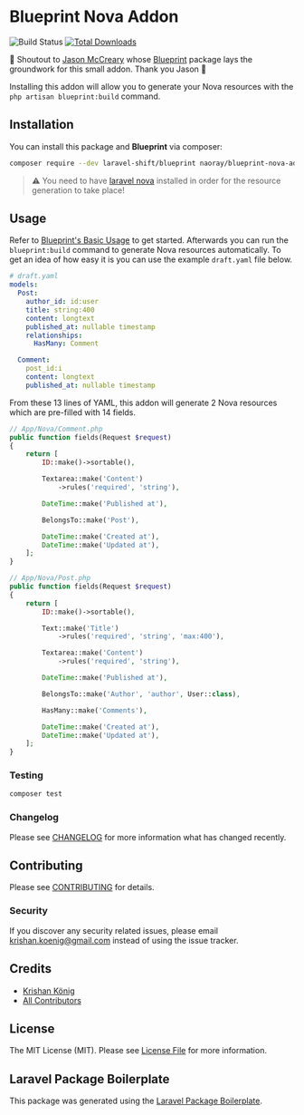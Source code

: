 # Blueprint Nova Addon

![Build Status](https://travis-ci.org/Naoray/blueprint-nova-addon.svg?branch=master)
[![Total Downloads](https://img.shields.io/packagist/dt/naoray/blueprint-nova-addon.svg?style=flat)](https://packagist.org/packages/naoray/blueprint-nova-addon)

:mega: Shoutout to [Jason McCreary](https://github.com/jasonmccreary) whose [Blueprint](https://github.com/laravel-shift/blueprint) package lays the groundwork for this small addon. Thank you Jason :raised_hands:

Installing this addon will allow you to generate your Nova resources with the `php artisan blueprint:build` command.

## Installation
You can install this package and **Blueprint** via composer:

```bash
composer require --dev laravel-shift/blueprint naoray/blueprint-nova-addon
```

> :warning: You need to have [laravel nova](nova.laravel.com/) installed in order for the resource generation to take place!

## Usage
Refer to [Blueprint's Basic Usage](https://github.com/laravel-shift/blueprint#basic-usage) to get started. Afterwards you can run the `blueprint:build` command to generate Nova resources automatically. To get an idea of how easy it is you can use the example `draft.yaml` file below.

```yaml
# draft.yaml
models:
  Post:
    author_id: id:user
    title: string:400
    content: longtext
    published_at: nullable timestamp
    relationships:
      HasMany: Comment

  Comment:
    post_id:i 
    content: longtext
    published_at: nullable timestamp
```

From these 13 lines of YAML, this addon will generate 2 Nova resources which are pre-filled with 14 fields.

```php
// App/Nova/Comment.php
public function fields(Request $request)
{
    return [
        ID::make()->sortable(),

        Textarea::make('Content')
            ->rules('required', 'string'),

        DateTime::make('Published at'),

        BelongsTo::make('Post'),

        DateTime::make('Created at'),
        DateTime::make('Updated at'),
    ];
}

// App/Nova/Post.php
public function fields(Request $request)
{
    return [
        ID::make()->sortable(),

        Text::make('Title')
            ->rules('required', 'string', 'max:400'),

        Textarea::make('Content')
            ->rules('required', 'string'),

        DateTime::make('Published at'),

        BelongsTo::make('Author', 'author', User::class),

        HasMany::make('Comments'),

        DateTime::make('Created at'),
        DateTime::make('Updated at'),
    ];
}
```

### Testing

``` bash
composer test
```

### Changelog

Please see [CHANGELOG](CHANGELOG.md) for more information what has changed recently.

## Contributing

Please see [CONTRIBUTING](CONTRIBUTING.md) for details.

### Security

If you discover any security related issues, please email krishan.koenig@gmail.com instead of using the issue tracker.

## Credits

- [Krishan König](https://github.com/naoray)
- [All Contributors](../../contributors)

## License

The MIT License (MIT). Please see [License File](LICENSE.md) for more information.

## Laravel Package Boilerplate

This package was generated using the [Laravel Package Boilerplate](https://laravelpackageboilerplate.com).
